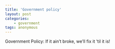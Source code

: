 ```yaml
---
title: 'Government policy'
layout: post
categories:
    - government
tags: anonymous
---
```


Government Policy: If it ain’t broke, we’ll fix it ’til it is!